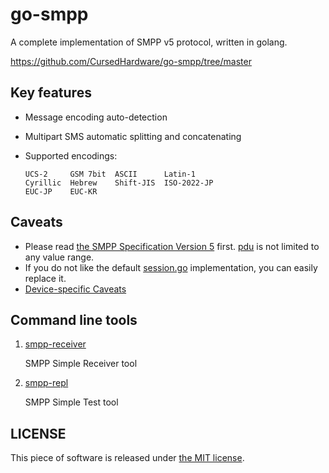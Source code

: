 # go-smpp

A complete implementation of SMPP v5 protocol, written in golang.

https://github.com/CursedHardware/go-smpp/tree/master

## Key features

- Message encoding auto-detection
- Multipart SMS automatic splitting and concatenating
- Supported encodings:

  ```plain
  UCS-2     GSM 7bit  ASCII      Latin-1
  Cyrillic  Hebrew    Shift-JIS  ISO-2022-JP
  EUC-JP    EUC-KR
  ```

## Caveats

- Please read [the SMPP Specification Version 5](https://github.com/CursedHardware/go-smpp/tree/master/docs/SMPP_v5.pdf) first. [pdu](https://github.com/CursedHardware/go-smpp/tree/master/pdu) is not limited to any value range.
- If you do not like the default [session.go](session.go) implementation, you can easily replace it.
- [Device-specific Caveats](https://github.com/CursedHardware/go-smpp/tree/master/docs/device-specific-caveats.md)

## Command line tools

1. [smpp-receiver](https://github.com/CursedHardware/go-smpp/tree/master/cmd/smpp-receiver)

   SMPP Simple Receiver tool

2. [smpp-repl](https://github.com/CursedHardware/go-smpp/tree/master/cmd/smpp-repl)

   SMPP Simple Test tool

## LICENSE

This piece of software is released under [the MIT license](https://github.com/CursedHardware/go-smpp/tree/master/LICENSE).
